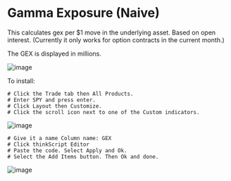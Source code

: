 # Gamma Exposure (Naive)

This calculates gex per $1 move in the underlying asset. Based on open interest.
(Currently it only works for option contracts in the current month.)

The GEX is displayed in millions.

![image](https://github.com/2187Nick/thinkscript/assets/75052782/f10f65f1-8cd4-4dbc-a9e5-1eda8039c3da)

To install:

    # Click the Trade tab then All Products.
    # Enter SPY and press enter.
    # Click Layout then Customize.
    # Click the scroll icon next to one of the Custom indicators.
   ![image](https://github.com/2187Nick/thinkscript/assets/75052782/d5f08b70-562f-4aef-8669-40ea5524da58)

    # Give it a name Column name: GEX
    # Click thinkScript Editor
    # Paste the code. Select Apply and Ok.
    # Select the Add Items button. Then Ok and done. 
   ![image](https://github.com/2187Nick/thinkscript/assets/75052782/ed16a9c6-db13-4070-9a17-1a39bbcf2f8e)


